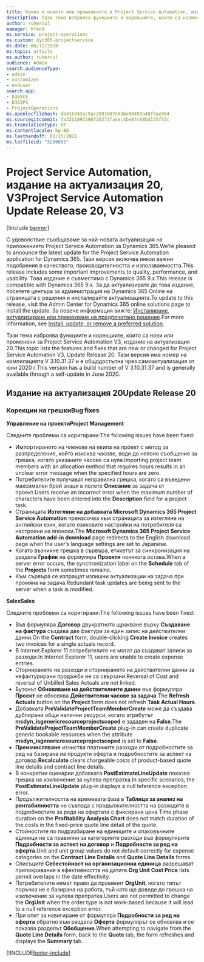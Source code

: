 ```yaml
---
title: Какво е новото или промененото в Project Service Automation, издание на актуализация 20, V3
description: Тази тема изброява функциите и корекциите, които са налични в Project Service Automation, издание на актуализация 20, V3
author: ruhercul
manager: kfend
ms.service: project-operations
ms.custom: dyn365-projectservice
ms.date: 06/12/2020
ms.topic: article
ms.author: ruhercul
audience: Admin
search.audienceType:
- admin
- customizer
- enduser
search.app:
- D365CE
- D365PS
- ProjectOperations
ms.openlocfilehash: db416343ac9ac2591007e83be80493a48f9ae904
ms.sourcegitcommit: fa32b1893286f20271fa4ec4be8fc68bd135f53c
ms.translationtype: HT
ms.contentlocale: bg-BG
ms.lasthandoff: 02/15/2021
ms.locfileid: "5280655"
---
```

# <a name="project-service-automation-update-release-20-v3"></a><span data-ttu-id="6a20d-103">Project Service Automation, издание на актуализация 20, V3</span><span class="sxs-lookup"><span data-stu-id="6a20d-103">Project Service Automation Update Release 20, V3</span></span>

[!include [banner](../includes/psa-now-project-operations.md)]

<span data-ttu-id="6a20d-104">С удоволствие съобщаваме за най-новата актуализация на приложението Project Service Automation за Dynamics 365.</span><span class="sxs-lookup"><span data-stu-id="6a20d-104">We’re pleased to announce the latest update for the Project Service Automation application for Dynamics 365.</span></span> <span data-ttu-id="6a20d-105">Тази версия включва някои важни подобрения в качеството, производителността и използваемостта.</span><span class="sxs-lookup"><span data-stu-id="6a20d-105">This release includes some important improvements to quality, performance, and usability.</span></span> <span data-ttu-id="6a20d-106">Това издание е съвместимо с Dynamics 365 9.x.</span><span class="sxs-lookup"><span data-stu-id="6a20d-106">This release is compatible with Dynamics 365 9.x.</span></span> <span data-ttu-id="6a20d-107">За да актуализирате до това издание, посетете центъра за администрация на Dynamics 365 Online на страницата с решения и инсталирайте актуализацията.</span><span class="sxs-lookup"><span data-stu-id="6a20d-107">To update to this release, visit the Admin Center for Dynamics 365 online solutions page to install the update.</span></span> <span data-ttu-id="6a20d-108">За повече информация вижте: [Инсталиране, актуализиране или премахване на предпочитано решение](https://docs.microsoft.com/power-platform/admin/install-remove-preferred-solution).</span><span class="sxs-lookup"><span data-stu-id="6a20d-108">For more information, see [Install, update, or remove a preferred solution](https://docs.microsoft.com/power-platform/admin/install-remove-preferred-solution).</span></span>

<span data-ttu-id="6a20d-109">Тази тема изброява функциите и корекциите, които са нови или променени за Project Service Automation V3, издание на актуализация 20.</span><span class="sxs-lookup"><span data-stu-id="6a20d-109">This topic lists the features and fixes that are new or changed for Project Service Automation V3, Update Release 20.</span></span> <span data-ttu-id="6a20d-110">Тази версия има номер на компилацията V 3.10.31.37 и е общодостъпна чрез самоактуализация от юни 2020 г.</span><span class="sxs-lookup"><span data-stu-id="6a20d-110">This version has a build number of V 3.10.31.37 and is generally available through a self-update in June 2020.</span></span>

## <a name="update-release-20"></a><span data-ttu-id="6a20d-111">Издание на актуализация 20</span><span class="sxs-lookup"><span data-stu-id="6a20d-111">Update Release 20</span></span>

### <a name="bug-fixes"></a><span data-ttu-id="6a20d-112">Корекции на грешки</span><span class="sxs-lookup"><span data-stu-id="6a20d-112">Bug fixes</span></span>

<span data-ttu-id="6a20d-113">**Управление на проекти**</span><span class="sxs-lookup"><span data-stu-id="6a20d-113">**Project Management**</span></span>

<span data-ttu-id="6a20d-114">Следните проблеми са коригирани:</span><span class="sxs-lookup"><span data-stu-id="6a20d-114">The following issues have been fixed:</span></span>

- <span data-ttu-id="6a20d-115">Импортирането на членове на екипа на проект с метод за разпределение, който изисква часове, води до неясно съобщение за грешка, когато указаните часове са нула.</span><span class="sxs-lookup"><span data-stu-id="6a20d-115">Importing project team members with an allocation method that requires hours results in an unclear error message when the specified hours are zero.</span></span>
- <span data-ttu-id="6a20d-116">Потребителите получават неправилна грешка, когато са въведени максимален брой знаци в полето **Описание** за задача от проект.</span><span class="sxs-lookup"><span data-stu-id="6a20d-116">Users receive an incorrect error when the maximum number of characters have been entered into the **Description** field for a project task.</span></span>
- <span data-ttu-id="6a20d-117">Страницата **Изтегляне на добавката Microsoft Dynamics 365 Project Service Automation** пренасочва към страницата за изтегляне на английски език, когато езиковите настройки на потребителя са настроени на японски.</span><span class="sxs-lookup"><span data-stu-id="6a20d-117">The **Microsoft Dynamics 365 Project Service Automation add-in download** page redirects to the English download page when the user’s language settings are set to Japanese.</span></span>
- <span data-ttu-id="6a20d-118">Когато възникне грешка в сървъра, етикетът за синхронизация на раздела **График** на формуляра **Проекти** понякога остава.</span><span class="sxs-lookup"><span data-stu-id="6a20d-118">When a server error occurs, the synchronization label on the **Schedule** tab of the **Projects** form sometimes remains.</span></span>
- <span data-ttu-id="6a20d-119">Към сървъра се изпращат излишни актуализации на задача при промяна на задача.</span><span class="sxs-lookup"><span data-stu-id="6a20d-119">Redundant task updates are being sent to the server when a task is modified.</span></span>

<span data-ttu-id="6a20d-120">**Sales**</span><span class="sxs-lookup"><span data-stu-id="6a20d-120">**Sales**</span></span>

<span data-ttu-id="6a20d-121">Следните проблеми са коригирани:</span><span class="sxs-lookup"><span data-stu-id="6a20d-121">The following issues have been fixed:</span></span>

- <span data-ttu-id="6a20d-122">Във формуляра **Договор** двукратното щракване върху **Създаване на фактура** създава две фактури за един запис на действителни данни.</span><span class="sxs-lookup"><span data-stu-id="6a20d-122">On the **Contract** form, double-clicking **Create Invoice** creates two invoices for a single actuals record.</span></span>
- <span data-ttu-id="6a20d-123">В Internet Explorer 11 потребителите не могат да създават записи за разходи.</span><span class="sxs-lookup"><span data-stu-id="6a20d-123">In Internet Explorer 11, users are unable to create expense entries.</span></span>
- <span data-ttu-id="6a20d-124">Сторнирането на разходи и сторнирането на действителни данни за нефактурирани продажби не са свързани.</span><span class="sxs-lookup"><span data-stu-id="6a20d-124">Reversal of Cost and reversal of Unbilled Sales Actuals are not linked.</span></span>
- <span data-ttu-id="6a20d-125">Бутонът **Обновяване на действителните данни** във формуляра **Проект** не обновява **Действителни часове за задача**.</span><span class="sxs-lookup"><span data-stu-id="6a20d-125">The **Refresh Actuals** button on the **Project** form does not refresh **Task Actual Hours**.</span></span>
- <span data-ttu-id="6a20d-126">Добавката **PreValidateProjectTeamMemberCreate** може да създава дублирани общи налични ресурси, когато атрибутът **msdyn_isgenericresourceprojectscoped** е зададен на **False**.</span><span class="sxs-lookup"><span data-stu-id="6a20d-126">The **PreValidateProjectTeamMemberCreate** plug-in can create duplicate generic bookable resources when the attribute **msdyn_isgenericresourceprojectscoped** is set to **False**.</span></span>
- <span data-ttu-id="6a20d-127">**Преизчисляване** изчиства платимите разходи от подробностите за ред на базирана на продукти оферта и подробностите за аспект на договор.</span><span class="sxs-lookup"><span data-stu-id="6a20d-127">**Recalculate** clears chargeable costs of product-based quote line details and contract line details.</span></span>
- <span data-ttu-id="6a20d-128">В конкретни сценарии добавката **PostEstimateLineUpdate** показва грешка на изключение за нулева препратка.</span><span class="sxs-lookup"><span data-stu-id="6a20d-128">In specific scenarios, the **PostEstimateLineUpdate** plug-in displays a null teference exception error.</span></span>
- <span data-ttu-id="6a20d-129">Продължителността на времевата фаза в **Таблица за анализ на рентабилността** не съвпада с продължителността на разходите в подробностите за реда на офертата с фиксирана цена.</span><span class="sxs-lookup"><span data-stu-id="6a20d-129">Time phase duration on the **Profitability Analysis Chart** does not match duration of the costs in the fixed-price quote line detail of the quote.</span></span>
- <span data-ttu-id="6a20d-130">Стойностите по подразбиране на единиците и опаковъчните единици не са правилни за категориите разходи във формулярите **Подробности за аспект на договор** и **Подробности за ред на оферта**.</span><span class="sxs-lookup"><span data-stu-id="6a20d-130">Unit and unit group values do not default correctly for expense categories on the **Contract Line Details** and **Quote Line Details** forms.</span></span>
- <span data-ttu-id="6a20d-131">Списъците **Себестойност на организационна единица** разрешават припокривания в ефективността на датите.</span><span class="sxs-lookup"><span data-stu-id="6a20d-131">**Org Unit Cost Price** lists permit overlaps in the date effectivity.</span></span>
- <span data-ttu-id="6a20d-132">Потребителите нямат право да променят **OrgUnit**, когато типът поръчка не е базирана на работа, тъй като ще доведе до грешка на изключение за нулева препратка.</span><span class="sxs-lookup"><span data-stu-id="6a20d-132">Users are not permitted to change the **OrgUnit** when the order type is not work-based because it will lead to a null reference exception error.</span></span>
- <span data-ttu-id="6a20d-133">При опит за навигиране от формуляра **Подробности за ред на оферта** обратно към раздела **Оферта** формулярът се обновява и се показва разделът **Обобщение**.</span><span class="sxs-lookup"><span data-stu-id="6a20d-133">When attempting to navigate from the **Quote Line Details** form, back to the **Quote** tab, the form refreshes and displays the **Summary** tab.</span></span>


[!INCLUDE[footer-include](../includes/footer-banner.md)]
